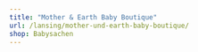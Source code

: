 ```yaml
---
title: "Mother & Earth Baby Boutique"
url: /lansing/mother-und-earth-baby-boutique/
shop: Babysachen
---
```

